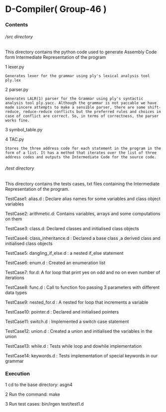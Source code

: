 # D-Compiler( Group-46 )

### Contents
###### /src directory 
This directory contains the python code used to generate Assembly Code form Intermediate Representation of the program

1 lexer.py
  
  	Generates lexer for the grammar using ply's lexical analysis tool ply.lex

2 parser.py

	Generates LALR(1) parser for the Grammar using ply's syntactic analysis tool ply.yacc. Although the grammar is not yaccable we have made sincere attempts to make a sensible parser, there are some shift-reduce, reduce-reduce conflicts but the preferred rules and choices in case of conflict are correct. So, in terms of correctness, the parser works fine. 

3 symbol_table.py

4 TAC.py
	
	Stores the three address code for each statement in the program in the form of a list. It has a method that iterates over the list of three
	address codes and outputs the Intermediate Code for the source code.

###### /test directory 
This directory contains the tests cases, txt files containing the Intermediate Representation of the program.

TestCase1: alias.d : Declare alias names for some variables and class object variables

TestCase2: arithmetic.d: Contains variables, arrays and some computations on them 

TestCase3: class.d: Declared classes and initialised class objects

TestCase4: class_inheritance.d : Declared a base class ,a derived class and initialised class objects

TestCase5: dangling_if_else.d : a nested if_else statement 

TestCase6: enum.d : Created an enumeration list

TestCase7: for.d: A for loop that print yes on odd and no on even number of iterations

TestCase8: func.d : Call to function foo passing 3 parameters with different data types

TestCase9: nested_for.d : A nested for loop that increments a variable

TestCase10: pointer.d : Declared and initialised pointers 

TestCase11: switch.d : Implemented a switch case statement

TestCase12: union.d : Created a union and initialised the variables in the union

TestCase13: while.d : Tests while loop and dowhile implementation

TestCase14: keywords.d : Tests implementation of special keywords in our grammar
### Execution

1 cd to the base directory: asgn4

2 Run the command: make

3 Run test cases: bin/irgen test/test1.d
